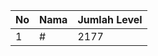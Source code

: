 | No | Nama            | Jumlah Level |
|----|-----------------|--------------|
| 1  | #    |    2177        |
